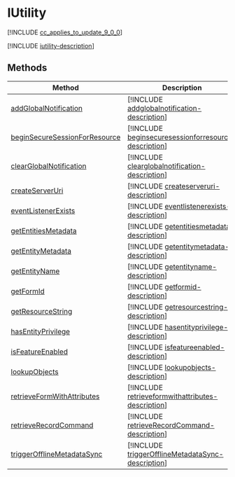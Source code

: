 # IUtility

[!INCLUDE [cc_applies_to_update_9_0_0](../../../includes/cc_applies_to_update_9_0_0.md)]

[!INCLUDE [iutility-description](includes/iutility-description.md)]


## Methods

|Method | Description | 
| ------|-------------|
|[addGlobalNotification](iutility/addglobalnotification.md)|[!INCLUDE [addglobalnotification-description](iusersettings/includes/addglobalnotification-description.md)]|
|[beginSecureSessionForResource](iutility/beginsecuresessionforresource.md)|[!INCLUDE [beginsecuresessionforresource-description](iusersettings/includes/beginsecuresessionforresource-description.md)]|
|[clearGlobalNotification](iutility/clearglobalnotification.md)|[!INCLUDE [clearglobalnotification-description](iusersettings/includes/clearglobalnotification-description.md)]|
|[createServerUri](iutility/createserveruri.md)|[!INCLUDE [createserveruri-description](iusersettings/includes/createserveruri-description.md)]|
|[eventListenerExists](iutility/eventlistenerexists.md)|[!INCLUDE [eventlistenerexists-description](iusersettings/includes/eventlistenerexists-description.md)]|
|[getEntitiesMetadata](iutility/getentitiesmetadata.md)|[!INCLUDE [getentitiesmetadata-description](iusersettings/includes/getentitiesmetadata-description.md)]|
|[getEntityMetadata](iutility/getentitymetadata.md)|[!INCLUDE [getentitymetadata-description](iusersettings/includes/getentitymetadata-description.md)]|
|[getEntityName](iutility/getentityname.md)|[!INCLUDE [getentityname-description](iusersettings/includes/getentityname-description.md)]|
|[getFormId](iutility/getformid.md)|[!INCLUDE [getformid-description](iusersettings/includes/getformid-description.md)]|
|[getResourceString](iutility/getresourcestring.md)|[!INCLUDE [getresourcestring-description](iusersettings/includes/getresourcestring-description.md)]|
|[hasEntityPrivilege](iutility/hasentityprivilege.md)|[!INCLUDE [hasentityprivilege-description](iusersettings/includes/hasentityprivilege-description.md)]|
|[isFeatureEnabled](iutility/isfeatureenabled.md)|[!INCLUDE [isfeatureenabled-description](iusersettings/includes/isfeatureenabled-description.md)]|
|[lookupObjects](iutility/lookupobjects.md)|[!INCLUDE [lookupobjects-description](iusersettings/includes/lookupobjects-description.md)]|
|[retrieveFormWithAttributes](iutility/retrieveformwithattributes.md)|[!INCLUDE [retrieveformwithattributes-description](iusersettings/includes/retrieveformwithattributes-description.md)]|
|[retrieveRecordCommand](iutility/retrieveRecordCommand.md)|[!INCLUDE [retrieveRecordCommand-description](iusersettings/includes/retrieveRecordCommand-description.md)]|
|[triggerOfflineMetadataSync](iutility/triggerOfflineMetadataSync.md)|[!INCLUDE [triggerOfflineMetadataSync-description](iusersettings/includes/triggerOfflineMetadataSync-description.md)]|
